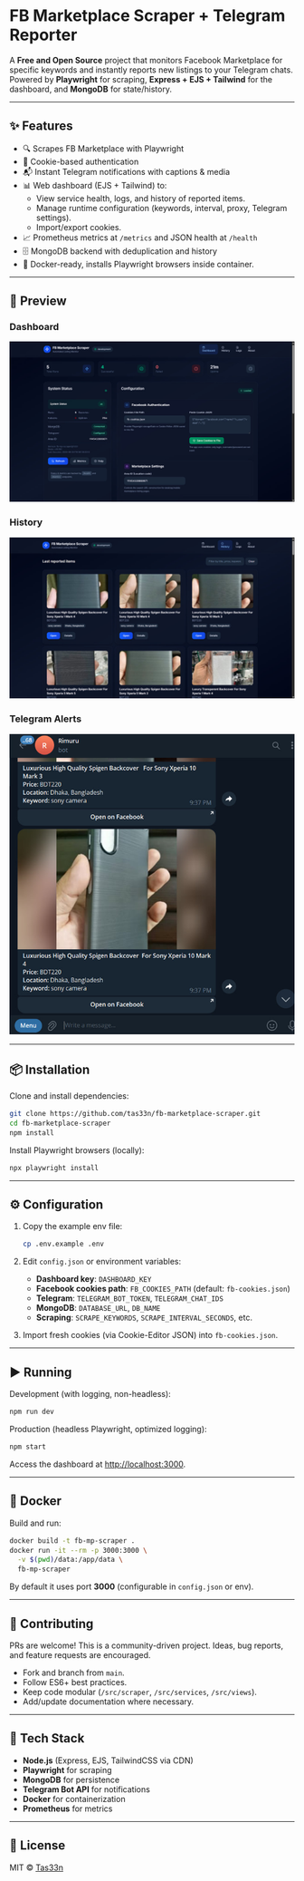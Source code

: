 # FB Marketplace Scraper + Telegram Reporter

A **Free and Open Source** project that monitors Facebook Marketplace for specific keywords and instantly reports new listings to your Telegram chats.  
Powered by **Playwright** for scraping, **Express + EJS + Tailwind** for the dashboard, and **MongoDB** for state/history.

---

## ✨ Features
- 🔍 Scrapes FB Marketplace with Playwright
- 🍪 Cookie-based authentication 
- 📬 Instant Telegram notifications with captions & media 
- 📊 Web dashboard (EJS + Tailwind) to:
  - View service health, logs, and history of reported items.
  - Manage runtime configuration (keywords, interval, proxy, Telegram settings).
  - Import/export cookies.
- 📈 Prometheus metrics at `/metrics` and JSON health at `/health`
- 🗄 MongoDB backend with deduplication and history
- 🚀 Docker-ready, installs Playwright browsers inside container.

---

## 📸 Preview

### Dashboard  
![Dashboard Preview](./previews/dashboard.jpg)

### History  
![Histories](./previews/history.jpg)

### Telegram Alerts  
![Telegram Alerts](./previews/alerts.jpg)

---

## 📦 Installation

Clone and install dependencies:

```bash
git clone https://github.com/tas33n/fb-marketplace-scraper.git
cd fb-marketplace-scraper
npm install
````

Install Playwright browsers (locally):

```bash
npx playwright install
```

---

## ⚙️ Configuration

1. Copy the example env file:

   ```bash
   cp .env.example .env
   ```

2. Edit `config.json` or environment variables:

   * **Dashboard key**: `DASHBOARD_KEY`
   * **Facebook cookies path**: `FB_COOKIES_PATH` (default: `fb-cookies.json`)
   * **Telegram**: `TELEGRAM_BOT_TOKEN`, `TELEGRAM_CHAT_IDS`
   * **MongoDB**: `DATABASE_URL`, `DB_NAME`
   * **Scraping**: `SCRAPE_KEYWORDS`, `SCRAPE_INTERVAL_SECONDS`, etc.

3. Import fresh cookies (via Cookie-Editor JSON) into `fb-cookies.json`.

---

## ▶️ Running

Development (with logging, non-headless):

```bash
npm run dev
```

Production (headless Playwright, optimized logging):

```bash
npm start
```

Access the dashboard at [http://localhost:3000](http://localhost:3000).

---

## 🐳 Docker

Build and run:

```bash
docker build -t fb-mp-scraper .
docker run -it --rm -p 3000:3000 \
  -v $(pwd)/data:/app/data \
  fb-mp-scraper
```

By default it uses port **3000** (configurable in `config.json` or env).

---

## 🤝 Contributing

PRs are welcome! This is a community-driven project. Ideas, bug reports, and feature requests are encouraged.

* Fork and branch from `main`.
* Follow ES6+ best practices.
* Keep code modular (`/src/scraper`, `/src/services`, `/src/views`).
* Add/update documentation where necessary.

---

## 🔧 Tech Stack

* **Node.js** (Express, EJS, TailwindCSS via CDN)
* **Playwright** for scraping
* **MongoDB** for persistence
* **Telegram Bot API** for notifications
* **Docker** for containerization
* **Prometheus** for metrics

---

## 📜 License

MIT © [Tas33n](https://github.com/tas33n)&#x20;

````
